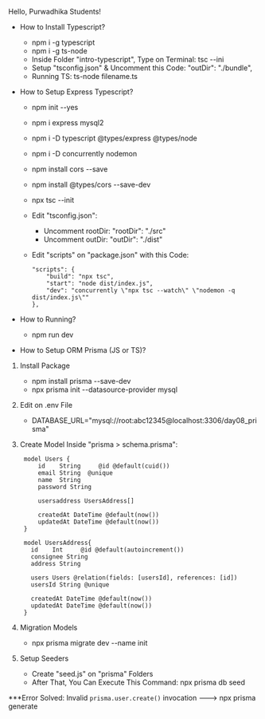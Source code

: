 Hello, Purwadhika Students!

+ How to Install Typescript?
  - npm i -g typescript
  - npm i -g ts-node
  - Inside Folder "intro-typescript", Type on Terminal: tsc --ini
  - Setup "tsconfig.json" & Uncomment this Code: "outDir": "./bundle",
  - Running TS: ts-node filename.ts

+ How to Setup Express Typescript?
  - npm init --yes
  - npm i express mysql2
  - npm i -D typescript @types/express @types/node
  - npm i -D concurrently nodemon
  - npm install cors --save
  - npm install @types/cors --save-dev
  - npx tsc --init
  - Edit "tsconfig.json":
      - Uncomment rootDir:  "rootDir": "./src"
      - Uncomment outDir:   "outDir": "./dist"
  - Edit "scripts" on "package.json" with this Code:
    
        "scripts": {
            "build": "npx tsc",
            "start": "node dist/index.js",
            "dev": "concurrently \"npx tsc --watch\" \"nodemon -q dist/index.js\""
        },

+ How to Running?
  - npm run dev

+ How to Setup ORM Prisma (JS or TS)?
1. Install Package
     - npm install prisma --save-dev
     - npx prisma init --datasource-provider mysql

3. Edit on .env File
     - DATABASE_URL="mysql://root:abc12345@localhost:3306/day08_prisma"

3. Create Model Inside "prisma > schema.prisma":
   
        model Users {
            id    String     @id @default(cuid())
            email String  @unique
            name  String
            password String
          
            usersaddress UsersAddress[]
          
            createdAt DateTime @default(now()) 
            updatedAt DateTime @default(now()) 
        }
  
        model UsersAddress{
          id    Int     @id @default(autoincrement())
          consignee String 
          address String
        
          users Users @relation(fields: [usersId], references: [id])
          usersId String @unique  
        
          createdAt DateTime @default(now()) 
          updatedAt DateTime @default(now()) 
        }

5. Migration Models
   - npx prisma migrate dev --name init

5. Setup Seeders
   - Create "seed.js" on "prisma" Folders
   - After That, You Can Execute This Command: npx prisma db seed

***Error Solved:
Invalid `prisma.user.create()` invocation ---> npx prisma generate
